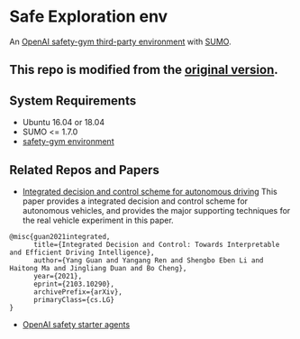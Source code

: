 # Safe Exploration env

An [OpenAI safety-gym third-party environment](https://openai.com/blog/safety-gym/) with [SUMO](https://www.eclipse.org/sumo/). 

## This repo is **modified** from the [original version](https://github.com/idthanm/env_build).

## System Requirements
- Ubuntu 16.04 or 18.04
- SUMO <= 1.7.0
- [safety-gym environment](https://github.com/openai/safety-gym)

## Related Repos and Papers
- [Integrated decision and control scheme for autonomous driving](https://arxiv.org/abs/2103.10290)
This paper provides a integrated decision and control scheme for autonomous vehicles, and provides the major supporting techniques for the real vehicle experiment in this paper.
```
@misc{guan2021integrated,
      title={Integrated Decision and Control: Towards Interpretable and Efficient Driving Intelligence}, 
      author={Yang Guan and Yangang Ren and Shengbo Eben Li and Haitong Ma and Jingliang Duan and Bo Cheng},
      year={2021},
      eprint={2103.10290},
      archivePrefix={arXiv},
      primaryClass={cs.LG}
}
```
- [OpenAI safety starter agents](https://github.com/openai/safety-starter-agents)
